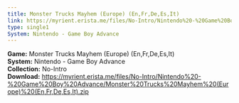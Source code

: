 ```yaml
---
title: Monster Trucks Mayhem (Europe) (En,Fr,De,Es,It)
link: https://myrient.erista.me/files/No-Intro/Nintendo%20-%20Game%20Boy%20Advance/Monster%20Trucks%20Mayhem%20(Europe)%20(En,Fr,De,Es,It).zip
type: single1
System: Nintendo - Game Boy Advance
---
```

<b>Game:</b> Monster Trucks Mayhem (Europe) (En,Fr,De,Es,It)<br>
<b>System:</b> Nintendo - Game Boy Advance<br>
<b>Collection:</b> No-Intro<br>
<b>Download:</b> https://myrient.erista.me/files/No-Intro/Nintendo%20-%20Game%20Boy%20Advance/Monster%20Trucks%20Mayhem%20(Europe)%20(En,Fr,De,Es,It).zip